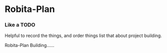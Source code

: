 Robita-Plan
========================
### Like a TODO
Helpful to record the things, and order things list that about project building.

Robita-Plan Building......

